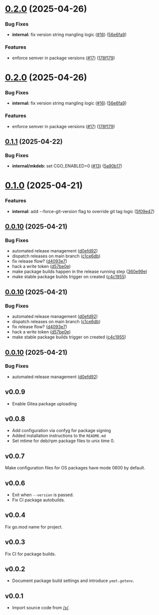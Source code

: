 # [0.2.0](https://github.com/TecharoHQ/yeet/compare/v0.1.1...v0.2.0) (2025-04-26)


### Bug Fixes

* **internal:** fix version string mangling logic ([#16](https://github.com/TecharoHQ/yeet/issues/16)) ([56e6fa9](https://github.com/TecharoHQ/yeet/commit/56e6fa973d89aa220b0a712c59a751fa8ccfa49c))


### Features

* enforce semver in package versions ([#17](https://github.com/TecharoHQ/yeet/issues/17)) ([178f179](https://github.com/TecharoHQ/yeet/commit/178f17969e17eaf26eb28b9c93a6c24600b5c98c))

# [0.2.0](https://github.com/TecharoHQ/yeet/compare/v0.1.1...v0.2.0) (2025-04-26)


### Bug Fixes

* **internal:** fix version string mangling logic ([#16](https://github.com/TecharoHQ/yeet/issues/16)) ([56e6fa9](https://github.com/TecharoHQ/yeet/commit/56e6fa973d89aa220b0a712c59a751fa8ccfa49c))


### Features

* enforce semver in package versions ([#17](https://github.com/TecharoHQ/yeet/issues/17)) ([178f179](https://github.com/TecharoHQ/yeet/commit/178f17969e17eaf26eb28b9c93a6c24600b5c98c))

## [0.1.1](https://github.com/TecharoHQ/yeet/compare/v0.1.0...v0.1.1) (2025-04-22)

### Bug Fixes

- **internal/mkdeb:** set CGO_ENABLED=0 ([#13](https://github.com/TecharoHQ/yeet/issues/13)) ([5a90b17](https://github.com/TecharoHQ/yeet/commit/5a90b1744ed47e09c6786419f5ecaf172a817606))

# [0.1.0](https://github.com/TecharoHQ/yeet/compare/v0.0.10...v0.1.0) (2025-04-21)

### Features

- **internal:** add --force-git-version flag to override git tag logic ([5f09e47](https://github.com/TecharoHQ/yeet/commit/5f09e4734b838bfcb3ffd99671f6aa280ea81e47))

## [0.0.10](https://github.com/TecharoHQ/yeet/compare/v0.0.9...v0.0.10) (2025-04-21)

### Bug Fixes

- automated release management ([d0efd92](https://github.com/TecharoHQ/yeet/commit/d0efd92f1bb77d2dc8f353dc793c8505e1ee7ddb))
- dispatch releases on main branch ([c1ce6db](https://github.com/TecharoHQ/yeet/commit/c1ce6db03f24e1a8288ae908bd276483933b4327))
- fix release flow? ([d4093e7](https://github.com/TecharoHQ/yeet/commit/d4093e77e7d122f27256b87bdc616884348d0752))
- hack a write token ([d57be0e](https://github.com/TecharoHQ/yeet/commit/d57be0e64ceb6a376578e27421881ae0d0f9e8ed))
- make package builds happen in the release running step ([360e99e](https://github.com/TecharoHQ/yeet/commit/360e99efa745639241806518805c89908e008c11))
- make stable package builds trigger on created ([c4c1955](https://github.com/TecharoHQ/yeet/commit/c4c1955db87004a5e4ab03e2452694439b17a203))

## [0.0.10](https://github.com/TecharoHQ/yeet/compare/v0.0.9...v0.0.10) (2025-04-21)

### Bug Fixes

- automated release management ([d0efd92](https://github.com/TecharoHQ/yeet/commit/d0efd92f1bb77d2dc8f353dc793c8505e1ee7ddb))
- dispatch releases on main branch ([c1ce6db](https://github.com/TecharoHQ/yeet/commit/c1ce6db03f24e1a8288ae908bd276483933b4327))
- fix release flow? ([d4093e7](https://github.com/TecharoHQ/yeet/commit/d4093e77e7d122f27256b87bdc616884348d0752))
- hack a write token ([d57be0e](https://github.com/TecharoHQ/yeet/commit/d57be0e64ceb6a376578e27421881ae0d0f9e8ed))
- make stable package builds trigger on created ([c4c1955](https://github.com/TecharoHQ/yeet/commit/c4c1955db87004a5e4ab03e2452694439b17a203))

## [0.0.10](https://github.com/TecharoHQ/yeet/compare/v0.0.9...v0.0.10) (2025-04-21)

### Bug Fixes

- automated release management ([d0efd92](https://github.com/TecharoHQ/yeet/commit/d0efd92f1bb77d2dc8f353dc793c8505e1ee7ddb))

## v0.0.9

- Enable Gitea package uploading

## v0.0.8

- Add configuration via confyg for package signing
- Added installation instructions to the `README.md`
- Set mtime for deb/rpm package files to unix time 0.

## v0.0.7

Make configuration files for OS packages have mode 0600 by default.

## v0.0.6

- Exit when `--version` is passed.
- Fix CI package autobuilds.

## v0.0.4

Fix go.mod name for project.

## v0.0.3

Fix CI for package builds.

## v0.0.2

- Document package build settings and introduce `yeet.getenv`.

## v0.0.1

- Import source code from [/x/](https://github.com/Xe/x).
